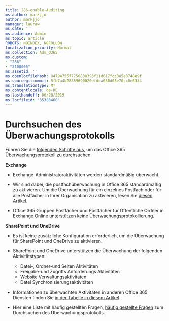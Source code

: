 ```yaml
---
title: 286-enable-Auditing
ms.author: markjjo
author: markjjo
manager: lauraw
ms.date: ''
ms.audience: Admin
ms.topic: article
ROBOTS: NOINDEX, NOFOLLOW
localization_priority: Normal
ms.collection: Adm_O365
ms.custom:
- "286"
- "3100005"
ms.assetid: ''
ms.openlocfilehash: 84794755f7756838393f11d617fcc8a5e3748e9f
ms.sourcegitcommit: 5fb7a4b28859690020efdea630d03e70cc0e6334
ms.translationtype: MT
ms.contentlocale: de-DE
ms.lasthandoff: 06/28/2019
ms.locfileid: "35388460"
---
```

# <a name="search-the-audit-log"></a>Durchsuchen des Überwachungsprotokolls

Führen Sie die [folgenden Schritte aus](https://docs.microsoft.com/office365/securitycompliance/search-the-audit-log-in-security-and-compliance#search-the-audit-log), um das Office 365 Überwachungsprotokoll zu durchsuchen.

**Exchange**

- Exchange-Administratoraktivitäten werden standardmäßig überwacht.

- Wir sind dabei, die postfachüberwachung in Office 365 standardmäßig zu aktivieren. Um die Überwachung für ein einzelnes Postfach oder für alle Postfächer in Ihrer Organisation zu aktivieren, lesen Sie [diesen Artikel](https://docs.microsoft.com/office365/securitycompliance/enable-mailbox-auditing).

- Office 365 Gruppen Postfächer und Postfächer für Öffentliche Ordner in Exchange Online unterstützen keine Überwachungsprotokollierung.

**SharePoint und OneDrive**

- Es ist keine zusätzliche Konfiguration erforderlich, um die Überwachung für SharePoint und OneDrive zu aktivieren.

- SharePoint und OneDrive unterstützen die Überwachung der folgenden Aktivitätstypen:

    - Datei-, Ordner-und Seiten Aktivitäten
    - Freigabe-und Zugriffs Anforderungs Aktivitäten
    - Website Verwaltungsaktivitäten
    - Datei Synchronisierungsaktivitäten

- Informationen zu überwachten Aktivitäten in anderen Office 365 Diensten finden Sie [in der Tabelle in diesem Artikel](https://docs.microsoft.com/office365/securitycompliance/search-the-audit-log-in-security-and-compliance#audited-activities).

- Hier eine Liste mit häufig gestellten Fragen, [häufig gestellte Fragen](https://docs.microsoft.com/office365/securitycompliance/search-the-audit-log-in-security-and-compliance#frequently-asked-questions) zum Durchsuchen des Überwachungsprotokolls.